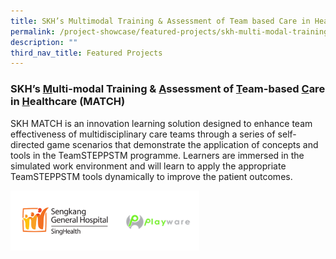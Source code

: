 ```yaml
---
title: SKH’s Multimodal Training & Assessment of Team based Care in Healthcare (MATCH)
permalink: /project-showcase/featured-projects/skh-multi-modal-training-and-assessment/
description: ""
third_nav_title: Featured Projects
---
```

### SKH’s <u>M</u>ulti-modal Training &amp; <u>A</u>ssessment of <u>T</u>eam-based <u>C</u>are in <u>H</u>ealthcare (MATCH)

SKH MATCH is an innovation learning solution designed to enhance team effectiveness of multidisciplinary care teams through a series of self-directed game scenarios that demonstrate the application of concepts and tools in the TeamSTEPPSTM programme. Learners are immersed in the simulated work environment and will learn to apply the appropriate TeamSTEPPSTM tools dynamically to improve the patient outcomes.

<img style="width:60%" src="/images/Featured%20Projects/MATCH/match%20logo.png">